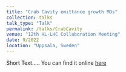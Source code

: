 ```yaml
---
title: "Crab Cavity emittance growth MDs"
collection: talks
talk_type: "Talk"
permalink: /talks/CrabCavity
venue: "12th HL-LHC Collaboration Meeting"
date: 9/2022
location: "Uppsala, Sweden"
---
```


Short Text.....
You can find it online [here](https://indico.cern.ch/event/1161569/contributions/4921651/)
